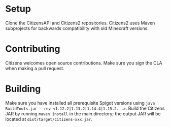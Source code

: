 Setup
=====
Clone the CitizensAPI and Citizens2 repositories.
Citizens2 uses Maven subprojects for backwards compatibility with old Minecraft versions.

Contributing
============
Citizens welcomes open source contributions. Make sure you sign the CLA when making a pull request.

Building
======== 
Make sure you have installed all prerequisite Spigot versions using `java BuildTools.jar --rev <1.12.2|1.13.2|1.14.4|1.15.2...>`.
Build the Citizens JAR by running `maven install` in the main directory; the output JAR will be located at `dist/target/Citizens-xxx.jar`.